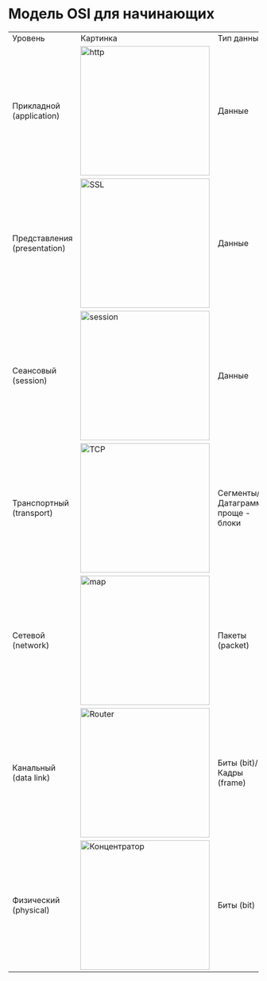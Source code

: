 # Модель OSI для начинающих

<table>
    <tr>
        <td>Уровень</td>
        <td>Картинка</td>
        <td>Тип данных</td>
        <td>Функции</td>
        <td>Описание</td>
        <td>Пример</td>
        <td>Оборудование</td>
    </tr>
    <tr>
        <td>Прикладной (application)</td>
        <td><img width="260" alt="http" src="https://github.com/DenDmitriev/iOS-Interview/assets/65191747/e0ff0337-e4d5-4158-87f4-ebc82b1989d0"></td>
        <td>Данные</td>
        <td>Доступ к сетевым службам</td>
        <td>Уровень взаимодействия человека и компьютера, где приложениям доступны сетевые службы</td>
        <td>HTTP, FTP, POP3, SMTP, WebSocket</td>
        <td>Хосты (клиенты сети), Межсетевой экран</td>
    </tr>
    <tr>
        <td>Представления (presentation)</td>
        <td><img width="260" alt="SSL" src="https://github.com/DenDmitriev/iOS-Interview/assets/65191747/8c48b7b5-31ba-469e-bbae-39cd5a367b3e"></td>
        <td>Данные</td>
        <td>Представление и шифрование данных</td>
        <td>Уровень, где гарантируется использование в нужном формате, осуществляется шифрование</td>
        <td>Кодировки ASCII, EBCDIC, SSL, gzip</td>
        <td>null</td>
    </tr>
    <tr>
        <td>Сеансовый (session)</td>
        <td><img width="260" alt="session" src="https://github.com/DenDmitriev/iOS-Interview/assets/65191747/32cea573-91e7-4252-92a2-aaca5714de85"></td>
        <td>Данные</td>
        <td>Управление сеансом связи</td>
        <td>Уровень, где поддерживается сеанс связи, надежное соединение двух сторон</td>
        <td>RPC, PAP, L2TP, gRPC</td>
        <td>null</td>
    </tr>
    <tr>
        <td>Транспортный (transport)</td>
        <td><img width="260" alt="TCP" src="https://github.com/DenDmitriev/iOS-Interview/assets/65191747/523dd5dc-f154-4184-a249-8d399ed3ae14"></td>
        <td>Сегменты/Датаграммы проще - блоки</td>
        <td>Прямая связь между конечными пунктами и надёжность</td>
        <td>Уровень, где данные передаются с помощью протоколов ТСР и UDP</td>
        <td>TCP, UDP, SCTP, Порты</td>
        <td>null</td>
    </tr>
    <tr>
        <td>Сетевой (network)</td>
        <td><img width="260" alt="map" src="https://github.com/DenDmitriev/iOS-Interview/assets/65191747/f9d05295-9751-4654-abd3-24793d6643b5"></td>
        <td>Пакеты (packet)</td>
        <td>Определение маршрута, IP и логическая адресация</td>
        <td>Уровень, где осуществляется маршрутизация</td>
        <td>IPv4, IPv6, IPsec, AppleTalk, ICMP</td>
        <td>"Маршрутизатор, Сетевой шлюз,</td>
    </tr>
    <tr>
        <td>Канальный (data link)</td>
        <td><img width="260" alt="Router" src="https://github.com/DenDmitriev/iOS-Interview/assets/65191747/a4ed641c-fff7-4d8f-864b-f735d5f1bb1d"></td>
        <td>Биты (bit)/Кадры (frame)</td>
        <td>Физическая адресация МАС и LLC</td>
        <td>Уровень, где формируются пакеты</td>
        <td>PPP, IEEE 802.22, Ethernet, DSL, ARP, сетевая карта.</td>
        <td>Межсетевой экран"</td>
    </tr>
    <tr>
        <td>Физический (physical)</td>
        <td><img width="260" alt="Концентратор" src="https://github.com/DenDmitriev/iOS-Interview/assets/65191747/b100cbdd-9043-46dc-9fff-4b2550eb0ae7"></td>
        <td>Биты (bit)</td>
        <td>Работа со средой передачи (кабель, безпроводная), сигналами и двоичными данными</td>
        <td>Уровень, где передаются электрических сигналы по физическому каналу связи</td>
        <td>USB, RJ («витая пара», коаксиальный, оптоволоконный), радиоканал</td>
        <td>"Сетевой мост, Коммутатор,</td>
    </tr>
</table>

